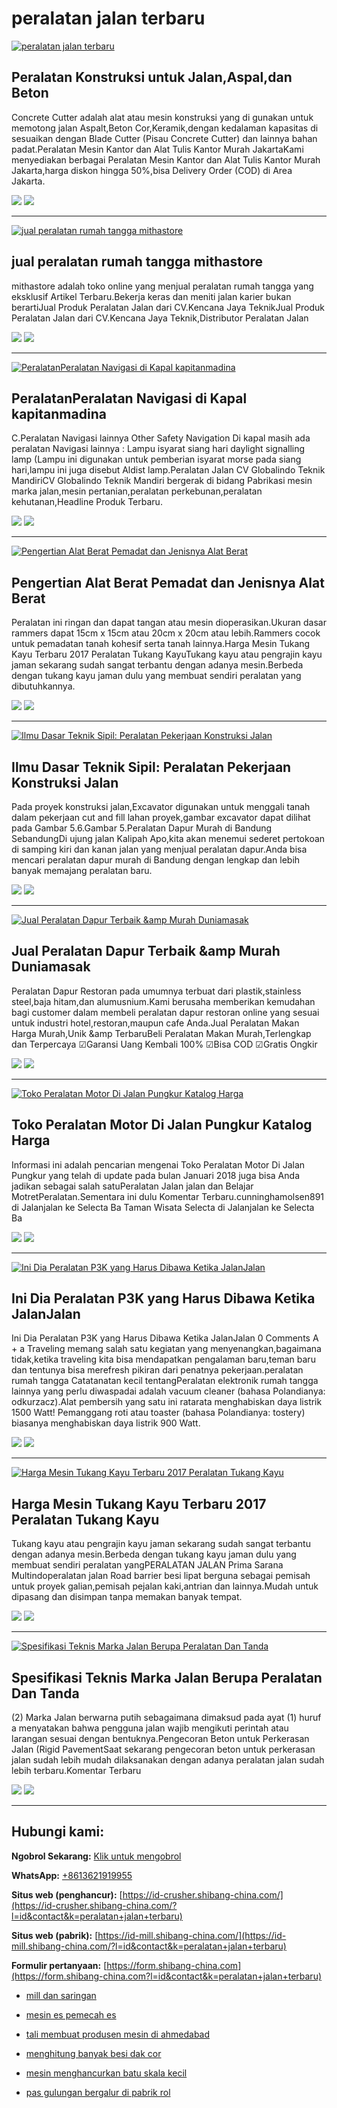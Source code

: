 # peralatan jalan terbaru

<a href="https://swt.shibang-china.com/?l=id&img&k=peralatan+jalan+terbaru" target="_blank">![peralatan jalan terbaru](http://static.shibang-china.com/all-800x300/1065.jpg)</a>

## Peralatan Konstruksi untuk Jalan,Aspal,dan Beton
Concrete Cutter adalah alat atau mesin konstruksi yang di gunakan untuk memotong jalan Aspalt,Beton Cor,Keramik,dengan kedalaman kapasitas di sesuaikan dengan Blade Cutter (Pisau Concrete Cutter) dan lainnya bahan padat.Peralatan Mesin Kantor dan Alat Tulis Kantor Murah JakartaKami menyediakan berbagai Peralatan Mesin Kantor dan Alat Tulis Kantor Murah Jakarta,harga diskon hingga 50%,bisa Delivery Order (COD) di Area Jakarta.


<a href="https://whatsapp.shibangsoft.com/WhatsApp.php" target="_blank" title="WhatsApp">![](http://static.shibang-china.com/icon/whatsapp.png)</a> <a href="https://swt.shibang-china.com/?l=id&icon&k=peralatan+jalan+terbaru" target="_blank">![](http://static.shibang-china.com/icon/chat-id.png)</a>

---

<a href="https://swt.shibang-china.com/?l=id&img&k=peralatan+jalan+terbaru" target="_blank">![jual peralatan rumah tangga mithastore](http://static.shibang-china.com/all-800x300/838.jpg)</a>

## jual peralatan rumah tangga mithastore
mithastore adalah toko online yang menjual peralatan rumah tangga yang eksklusif Artikel Terbaru.Bekerja keras dan meniti jalan karier bukan berartiJual Produk Peralatan Jalan dari CV.Kencana Jaya TeknikJual Produk Peralatan Jalan dari CV.Kencana Jaya Teknik,Distributor Peralatan Jalan


<a href="https://whatsapp.shibangsoft.com/WhatsApp.php" target="_blank" title="WhatsApp">![](http://static.shibang-china.com/icon/whatsapp.png)</a> <a href="https://swt.shibang-china.com/?l=id&icon&k=peralatan+jalan+terbaru" target="_blank">![](http://static.shibang-china.com/icon/chat-id.png)</a>

---

<a href="https://swt.shibang-china.com/?l=id&img&k=peralatan+jalan+terbaru" target="_blank">![PeralatanPeralatan Navigasi di Kapal kapitanmadina](http://static.shibang-china.com/all-800x300/581.jpg)</a>

## PeralatanPeralatan Navigasi di Kapal kapitanmadina
C.Peralatan Navigasi lainnya Other Safety Navigation Di kapal masih ada peralatan Navigasi lainnya : Lampu isyarat siang hari daylight signalling lamp (Lampu ini digunakan untuk pemberian isyarat morse pada siang hari,lampu ini juga disebut Aldist lamp.Peralatan Jalan CV Globalindo Teknik MandiriCV Globalindo Teknik Mandiri bergerak di bidang Pabrikasi mesin marka jalan,mesin pertanian,peralatan perkebunan,peralatan kehutanan,Headline Produk Terbaru.


<a href="https://whatsapp.shibangsoft.com/WhatsApp.php" target="_blank" title="WhatsApp">![](http://static.shibang-china.com/icon/whatsapp.png)</a> <a href="https://swt.shibang-china.com/?l=id&icon&k=peralatan+jalan+terbaru" target="_blank">![](http://static.shibang-china.com/icon/chat-id.png)</a>

---

<a href="https://swt.shibang-china.com/?l=id&img&k=peralatan+jalan+terbaru" target="_blank">![Pengertian Alat Berat Pemadat dan Jenisnya Alat Berat](http://static.shibang-china.com/all-800x300/103.jpg)</a>

## Pengertian Alat Berat Pemadat dan Jenisnya Alat Berat
Peralatan ini ringan dan dapat tangan atau mesin dioperasikan.Ukuran dasar rammers dapat 15cm x 15cm atau 20cm x 20cm atau lebih.Rammers cocok untuk pemadatan tanah kohesif serta tanah lainnya.Harga Mesin Tukang Kayu Terbaru 2017 Peralatan Tukang KayuTukang kayu atau pengrajin kayu jaman sekarang sudah sangat terbantu dengan adanya mesin.Berbeda dengan tukang kayu jaman dulu yang membuat sendiri peralatan yang dibutuhkannya.


<a href="https://whatsapp.shibangsoft.com/WhatsApp.php" target="_blank" title="WhatsApp">![](http://static.shibang-china.com/icon/whatsapp.png)</a> <a href="https://swt.shibang-china.com/?l=id&icon&k=peralatan+jalan+terbaru" target="_blank">![](http://static.shibang-china.com/icon/chat-id.png)</a>

---

<a href="https://swt.shibang-china.com/?l=id&img&k=peralatan+jalan+terbaru" target="_blank">![Ilmu Dasar Teknik Sipil: Peralatan Pekerjaan Konstruksi Jalan](http://static.shibang-china.com/all-800x300/1480.jpg)</a>

## Ilmu Dasar Teknik Sipil: Peralatan Pekerjaan Konstruksi Jalan
Pada proyek konstruksi jalan,Excavator digunakan untuk menggali tanah dalam pekerjaan cut and fill lahan proyek,gambar excavator dapat dilihat pada Gambar 5.6.Gambar 5.Peralatan Dapur Murah di Bandung SebandungDi ujung jalan Kalipah Apo,kita akan menemui sederet pertokoan di samping kiri dan kanan jalan yang menjual peralatan dapur.Anda bisa mencari peralatan dapur murah di Bandung dengan lengkap dan lebih banyak memajang peralatan baru.


<a href="https://whatsapp.shibangsoft.com/WhatsApp.php" target="_blank" title="WhatsApp">![](http://static.shibang-china.com/icon/whatsapp.png)</a> <a href="https://swt.shibang-china.com/?l=id&icon&k=peralatan+jalan+terbaru" target="_blank">![](http://static.shibang-china.com/icon/chat-id.png)</a>

---

<a href="https://swt.shibang-china.com/?l=id&img&k=peralatan+jalan+terbaru" target="_blank">![Jual Peralatan Dapur Terbaik &amp Murah Duniamasak](http://static.shibang-china.com/all-800x300/1167.jpg)</a>

## Jual Peralatan Dapur Terbaik &amp Murah Duniamasak
Peralatan Dapur Restoran pada umumnya terbuat dari plastik,stainless steel,baja hitam,dan alumusnium.Kami berusaha memberikan kemudahan bagi customer dalam membeli peralatan dapur restoran online yang sesuai untuk industri hotel,restoran,maupun cafe Anda.Jual Peralatan Makan Harga Murah,Unik &amp TerbaruBeli Peralatan Makan Murah,Terlengkap dan Terpercaya ☑Garansi Uang Kembali 100% ☑Bisa COD ☑Gratis Ongkir


<a href="https://whatsapp.shibangsoft.com/WhatsApp.php" target="_blank" title="WhatsApp">![](http://static.shibang-china.com/icon/whatsapp.png)</a> <a href="https://swt.shibang-china.com/?l=id&icon&k=peralatan+jalan+terbaru" target="_blank">![](http://static.shibang-china.com/icon/chat-id.png)</a>

---

<a href="https://swt.shibang-china.com/?l=id&img&k=peralatan+jalan+terbaru" target="_blank">![Toko Peralatan Motor Di Jalan Pungkur Katalog Harga](http://static.shibang-china.com/all-800x300/790.jpg)</a>

## Toko Peralatan Motor Di Jalan Pungkur Katalog Harga
Informasi ini adalah pencarian mengenai Toko Peralatan Motor Di Jalan Pungkur yang telah di update pada bulan Januari 2018 juga bisa Anda jadikan sebagai salah satuPeralatan Jalan jalan dan Belajar MotretPeralatan.Sementara ini dulu Komentar Terbaru.cunninghamolsen891 di Jalanjalan ke Selecta Ba Taman Wisata Selecta di Jalanjalan ke Selecta Ba


<a href="https://whatsapp.shibangsoft.com/WhatsApp.php" target="_blank" title="WhatsApp">![](http://static.shibang-china.com/icon/whatsapp.png)</a> <a href="https://swt.shibang-china.com/?l=id&icon&k=peralatan+jalan+terbaru" target="_blank">![](http://static.shibang-china.com/icon/chat-id.png)</a>

---

<a href="https://swt.shibang-china.com/?l=id&img&k=peralatan+jalan+terbaru" target="_blank">![Ini Dia Peralatan P3K yang Harus Dibawa Ketika JalanJalan](http://static.shibang-china.com/all-800x300/430.jpg)</a>

## Ini Dia Peralatan P3K yang Harus Dibawa Ketika JalanJalan
Ini Dia Peralatan P3K yang Harus Dibawa Ketika JalanJalan 0 Comments A + a Traveling memang salah satu kegiatan yang menyenangkan,bagaimana tidak,ketika traveling kita bisa mendapatkan pengalaman baru,teman baru dan tentunya bisa merefresh pikiran dari penatnya pekerjaan.peralatan rumah tangga Catatanatan kecil tentangPeralatan elektronik rumah tangga lainnya yang perlu diwaspadai adalah vacuum cleaner (bahasa Polandianya: odkurzacz).Alat pembersih yang satu ini ratarata menghabiskan daya listrik 1500 Watt! Pemanggang roti atau toaster (bahasa Polandianya: tostery) biasanya menghabiskan daya listrik 900 Watt.


<a href="https://whatsapp.shibangsoft.com/WhatsApp.php" target="_blank" title="WhatsApp">![](http://static.shibang-china.com/icon/whatsapp.png)</a> <a href="https://swt.shibang-china.com/?l=id&icon&k=peralatan+jalan+terbaru" target="_blank">![](http://static.shibang-china.com/icon/chat-id.png)</a>

---

<a href="https://swt.shibang-china.com/?l=id&img&k=peralatan+jalan+terbaru" target="_blank">![Harga Mesin Tukang Kayu Terbaru 2017 Peralatan Tukang Kayu](http://static.shibang-china.com/all-800x300/841.jpg)</a>

## Harga Mesin Tukang Kayu Terbaru 2017 Peralatan Tukang Kayu
Tukang kayu atau pengrajin kayu jaman sekarang sudah sangat terbantu dengan adanya mesin.Berbeda dengan tukang kayu jaman dulu yang membuat sendiri peralatan yangPERALATAN JALAN Prima Sarana Multindoperalatan jalan Road barrier besi lipat berguna sebagai pemisah untuk proyek galian,pemisah pejalan kaki,antrian dan lainnya.Mudah untuk dipasang dan disimpan tanpa memakan banyak tempat.


<a href="https://whatsapp.shibangsoft.com/WhatsApp.php" target="_blank" title="WhatsApp">![](http://static.shibang-china.com/icon/whatsapp.png)</a> <a href="https://swt.shibang-china.com/?l=id&icon&k=peralatan+jalan+terbaru" target="_blank">![](http://static.shibang-china.com/icon/chat-id.png)</a>

---

<a href="https://swt.shibang-china.com/?l=id&img&k=peralatan+jalan+terbaru" target="_blank">![Spesifikasi Teknis Marka Jalan Berupa Peralatan Dan Tanda](http://static.shibang-china.com/all-800x300/1445.jpg)</a>

## Spesifikasi Teknis Marka Jalan Berupa Peralatan Dan Tanda
(2) Marka Jalan berwarna putih sebagaimana dimaksud pada ayat (1) huruf a menyatakan bahwa pengguna jalan wajib mengikuti perintah atau larangan sesuai dengan bentuknya.Pengecoran Beton untuk Perkerasan Jalan (Rigid PavementSaat sekarang pengecoran beton untuk perkerasan jalan sudah lebih mudah dilaksanakan dengan adanya peralatan jalan sudah lebih terbaru.Komentar Terbaru


<a href="https://whatsapp.shibangsoft.com/WhatsApp.php" target="_blank" title="WhatsApp">![](http://static.shibang-china.com/icon/whatsapp.png)</a> <a href="https://swt.shibang-china.com/?l=id&icon&k=peralatan+jalan+terbaru" target="_blank">![](http://static.shibang-china.com/icon/chat-id.png)</a>

---
## Hubungi kami:

**Ngobrol Sekarang:** [Klik untuk mengobrol](https://swt.shibang-china.com?l=id&contact&k=peralatan+jalan+terbaru)

**WhatsApp:**  [+8613621919955](https://whatsapp.shibangsoft.com/WhatsApp.php)

**Situs web (penghancur):** [https://id-crusher.shibang-china.com/](https://id-crusher.shibang-china.com/?l=id&contact&k=peralatan+jalan+terbaru)

**Situs web (pabrik):** [https://id-mill.shibang-china.com/](https://id-mill.shibang-china.com/?l=id&contact&k=peralatan+jalan+terbaru)

**Formulir pertanyaan:** [https://form.shibang-china.com](https://form.shibang-china.com?l=id&contact&k=peralatan+jalan+terbaru)

* [mill dan saringan](../39/mill%20dan%20saringan.md)

* [mesin es pemecah es](../35/mesin%20es%20pemecah%20es.md)

* [tali membuat produsen mesin di ahmedabad](../31/tali%20membuat%20produsen%20mesin%20di%20ahmedabad.md)

* [menghitung banyak besi dak cor](../31/menghitung%20banyak%20besi%20dak%20cor.md)

* [mesin menghancurkan batu skala kecil](../35/mesin%20menghancurkan%20batu%20skala%20kecil.md)

* [pas gulungan bergalur di pabrik rol](../34/pas%20gulungan%20bergalur%20di%20pabrik%20rol.md)